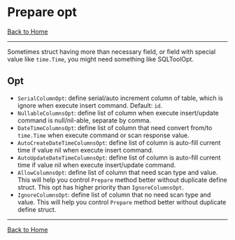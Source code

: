 # Prepare opt
[Back to Home](https://github.com/wizk3y/go-sqltool)

---
Sometimes struct having more than necessary field, or field with special value like `time.Time`, you might need something like SQLToolOpt.

## Opt
- `SerialColumnOpt`: define serial/auto increment column of table, which is ignore when execute insert command. Default: `id`.
- `NullableColumnsOpt`: define list of column when execute insert/update command is null/nil-able, separate by comma.
- `DateTimeColumnsOpt`: define list of column that need convert from/to `time.Time` when execute command or scan response value.
- `AutoCreateDateTimeColumnsOpt`: define list of column is auto-fill current time if value nil when execute insert command.
- `AutoUpdateDateTimeColumnsOpt`: define list of column is auto-fill current time if value nil when execute insert/update command.
- `AllowColumnsOpt`: define list of column that need scan type and value. This will help you control `Prepare` method better without duplicate define struct. This opt has higher priority than `IgnoreColumnsOpt`.
- `IgnoreColumnsOpt`: define list of column that no need scan type and value. This will help you control `Prepare` method better without duplicate define struct.


---
[Back to Home](https://github.com/wizk3y/go-sqltool)
